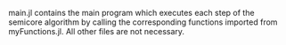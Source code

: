main.jl contains the main program which executes each step of the semicore algorithm by calling the corresponding functions imported from myFunctions.jl. All other files are not necessary.
